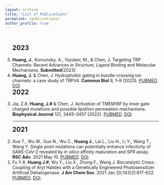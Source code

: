 ```yaml
---
layout: archive
title: "List of Publications"
permalink: /publications/
author_profile: true
---
```


<!-- reversed order of the publication list; this is an easy to do this-->

<br>
<ol reversed>

<h2 style='margin-top:0'>2023</h2>

<li>
<b>Huang, J.</b>, Korsunsky, A., Yazdani, M., & Chen, J. Targeting TRP Channels: Recent Advances in Structure, Ligand Binding and Molecular Mechanisms. <b>Submitted</b>(2023).
</li>

<li>
<b>Huang, J.</b> & Chen, J. Hydrophobic gating in bundle-crossing ion channels: a case study of TRPV4. <b>Commun Biol</b> 6, 1–9 (2023).
<a href="https://pubmed.ncbi.nlm.nih.gov/37891195/">PUBMED</a>.
<a href="https://www.nature.com/articles/s42003-023-05471-0">DOI</a>
</li>

<h2 style='margin-top:0'>2022</h2>

<li>
Jia, Z.#, <b>Huang, J.#</b> & Chen, J. Activation of TMEM16F by inner gate charged mutations and possible lipid/ion permeation mechanisms. <b>Biophysical Journal</b> 121, 3445–3457 (2022).
<a href="https://pubmed.ncbi.nlm.nih.gov/35978550/">PUBMED</a>.
<a href="https://www.cell.com/biophysj/fulltext/S0006-3495(22)00671-3">DOI</a>.
</li>

<hr>
<h2 style='margin-top:0'>2021</h2>

<li>
Xue T., Wu W., Guo N., Wu C., <b>Huang J.</b>, Lai L., Liu H., Li Y., Wang T., Wang Y. Single point mutations can potentially enhance infectivity of SARS-CoV-2 revealed by <i>in silico</i> affinity maturation and SPR assay. <b>RSC Adv</b>. 2021 May 10.
<a href="https://pubmed.ncbi.nlm.nih.gov/35423963/">PUBMED</a>.
<a href="https://pubs.rsc.org/en/content/articlelanding/2021/RA/D1RA00426C">DOI</a>.
</li>

<li>
Fu Y.#, <b>Huang J.#</b>, Wu Y., Liu X., Zhong F., Wang J. Biocatalytic Cross-Coupling of Aryl Halides with a Genetically Engineered Photosensitizer Artificial Dehalogenase. <b>J Am Chem Soc</b>. 2021 Jan 20;143(2):617-622.
<a href="https://pubmed.ncbi.nlm.nih.gov/33410683/">PUBMED</a>. 
<a href="https://pubs.acs.org/doi/10.1021/jacs.0c10882">DOI</a>.
</li>

</ol>
